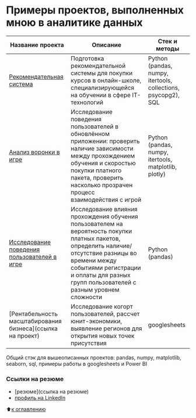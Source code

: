 # Примеры проектов, выполненных мною в аналитике данных

  
  
| Название проекта | Описание | Стек и методы |
| --- | --- | --- |
| [Рекомендательная система](https://github.com/DrakinaAlena/Data_Analyst/tree/main/Recommendation%20system) | Подготовка рекомендательной системы для покупки курсов в онлайн-школе, специализирующейся на обучении в сфере IT-технологий| Python (pandas, numpy, itertools, collections, psycopg2), SQL |  
| [Анализ воронки в игре](https://github.com/DrakinaAlena/Data_Analyst/tree/main/Funnel%20Analysis) | Исследование поведения пользователей в обновлённом приложении: проверить наличие зависимости между прохождением обучения и скоростью покупки платного пакета, проверить насколько прозрачен процесс взаимодействия с игрой | Python (pandas, numpy, itertools, matplotlib, plotly) |  
| [Исследование поведения пользователей в игре](https://github.com/DrakinaAlena/Data_Analyst/tree/main/User%20behavior%20research) | Исследование влияния прохождения обучения пользователем на вероятность покупки платных пакетов, определить наличие/отсутствие разницы во времени между событиями регистрации и оплаты для разных групп пользователей с разным уровнем сложности | Python (pandas) |
| [Рентабельность масштабирования бизнеса](ссылка на проект) | Исследование когорт пользователей, рассчет юнит-экономики, выявление регионов для открытия новых точек присутствия | googlesheets |  
  

Общий стэк для вышеописанных проектов: pandas, numpy, matplotlib, seaborn, sql, примеры работы в googlesheets и Power BI 
 

### Ссылки на резюме  
- [резюме](ссылка на резюме)  
- [профиль на LinkedIn](www.linkedin.com/in/Drakina-Alena)  

:arrow_up:[к оглавлению](https://github.com/DrakinaAlena/Data_Analyst/blob/main/README.md)
